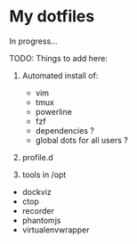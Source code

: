 # My dotfiles

In progress...

TODO: Things to add here:

1. Automated install of:
	- vim
	- tmux
	- powerline
	- fzf
	- dependencies ?
	- global dots for all users ?

2. profile.d

3. tools in /opt

 - dockviz
 - ctop
 - recorder
 - phantomjs
 - virtualenvwrapper

